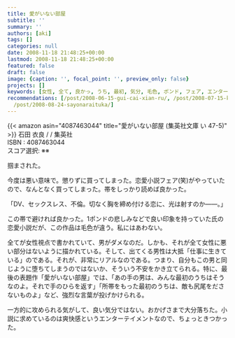 ```yaml
---
title: 愛がいない部屋
subtitle: ''
summary: ''
authors: [aki]
tags: []
categories: null
date: 2008-11-18 21:48:25+00:00
lastmod: 2008-11-18 21:48:25+00:00
featured: false
draft: false
image: {caption: '', focal_point: '', preview_only: false}
projects: []
keywords: [女性, 全て, 良かっ, うち, 最初, 気分, 毛色, ポンド, フェア, エンターテイメント]
recommendations: [/post/2008-06-15-gui-cai-xian-ru/, /post/2008-07-15-kupidonoe-xi-hong-yu-oisiikohinoru-refang-meng-noatosaki/,
  /post/2008-08-24-sayonaraituka/]
---
```

{{< amazon asin="4087463044" title="愛がいない部屋 (集英社文庫 い 47-5)" >}}
石田 衣良 / / 集英社  
ISBN : 4087463044  
スコア選択: ※※  
  
掴まされた。  
  
今度は悪い意味で。懲りずに買ってしまった。恋愛小説フェア(笑)がやっていたので、なんとなく買ってしまった。帯をしっかり読めば良かった。  
  
「DV、セックスレス、不倫。切なく胸を締め付ける恋に、光は射すのか――。」  
  
この帯で避ければ良かった。1ポンドの悲しみなどで良い印象を持っていた氏の恋愛小説だが、この作品は毛色が違う。私にはあわない。  
  
全てが女性視点で書かれていて、男がダメなのだ。しかも、それが全て女性に悪い部分はないように描かれている。そして、出てくる男性は大抵「仕事に生きている」のである。それが、非常にリアルなのである。つまり、自分もこの男と同じように堕ちてしまうのではないか、そういう不安をかき立てられる。特に、最後の表題作「愛がいない部屋」では、「あの手の男は、みんな最初のうちはそうなのよ。それで手のひらを返す」「所帯をもった最初のうちは、敵も尻尾をださないものよ」など、強烈な言葉が投げかけられる。  
  
一方的に攻められる気がして、良い気分ではない。おかげさまで大分落ちた。小説に求めているのは爽快感というエンターテイメントなので、ちょっときつかった。



